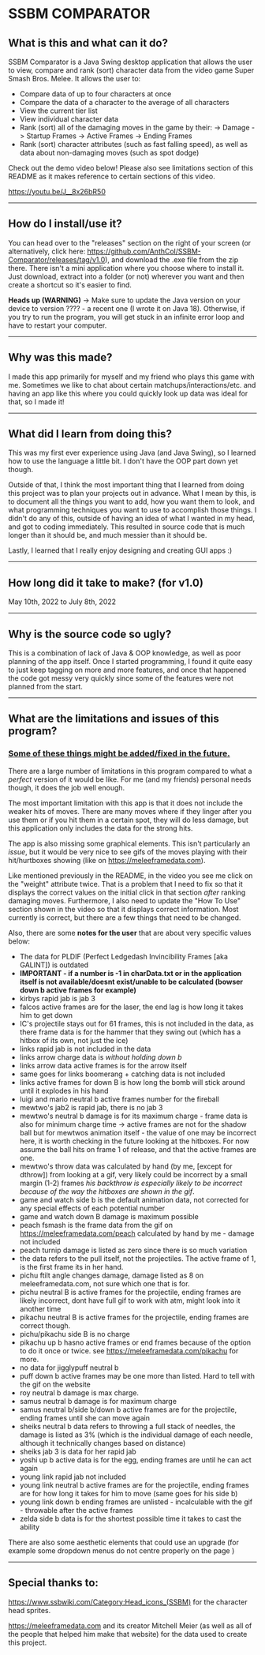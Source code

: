 # SSBM COMPARATOR

## What is this and what can it do?

SSBM Comparator is a Java Swing desktop application that allows the user to view, compare and rank (sort) character data from the video game
Super Smash Bros. Melee. 
It allows the user to:
- Compare data of up to four characters at once
- Compare the data of a character to the average of all characters
- View the current tier list
- View individual character data
- Rank (sort) all of the damaging moves in the game by their:
    -> Damage 
    -> Startup Frames 
    -> Active Frames
    -> Ending Frames
- Rank (sort) character attributes (such as fast falling speed), as well as data about non-damaging moves (such as spot dodge)

Check out the demo video below!
Please also see limitations section of this README as it makes reference to certain sections of this video. 

https://youtu.be/J__8x26bR50

----

## How do I install/use it?

You can head over to the "releases" section on the right of your screen (or alternatively, click here: https://github.com/AnthCol/SSBM-Comparator/releases/tag/v1.0), and download the .exe file from the zip there. There isn't a mini application where you choose where to install it. Just download, extract into a folder (or not) wherever you want and then create a shortcut so it's easier to find. 

**Heads up (WARNING)** -> Make sure to update the Java version on your device to version ???? - a recent one (I wrote it on Java 18). 
Otherwise, if you try to run the program, you will get stuck in an infinite error loop and have to 
restart your computer. 

----

## Why was this made?

I made this app primarily for myself and my friend who plays this game with me. 
Sometimes we like to chat about certain matchups/interactions/etc. and having an app like this where you could quickly look up data was ideal for that, so I made it!

----

## What did I learn from doing this?

This was my first ever experience using Java (and Java Swing), so I learned how to use the language a little bit. I don't have the OOP part down yet though. 

Outside of that, I think the most important thing that I learned from doing this project was to plan your projects out in advance. What I mean by this, is to document all the things you want to add, how you want them to look, and what programming techniques you want to use to accomplish those things. 
I didn't do any of this, outside of having an idea of what I wanted in my head, and got to coding immediately. This resulted in source code that is much longer than it should be, and much messier than it should be. 

Lastly, I learned that I really enjoy designing and creating GUI apps :) 

----

## How long did it take to make? (for v1.0)

May 10th, 2022 to July 8th, 2022

----

## Why is the source code so ugly?

This is a combination of lack of Java & OOP knowledge, as well as poor planning of the app itself. Once I started programming, I found it quite easy to just keep tagging on more and more features, and once that happened the code got messy very quickly since some of the features were not planned from the start. 

----

## What are the limitations and issues of this program?
### <u>Some of these things might be added/fixed in the future.</u> 


There are a large number of limitations in this program compared to what a *perfect* version of it would be like. For me (and my friends) personal needs though, it does the job well enough. 

The most important limitation with this app is that it does not include the weaker hits of moves. There are many moves where if they linger after you use them or if you hit them in a certain spot, they will do less damage, but this application only includes the data for the strong hits. 

The app is also missing some graphical elements. This isn't particularly an *issue*, but it would be very nice to see gifs of the moves playing with their hit/hurtboxes showing (like on https://meleeframedata.com). 

Like mentioned previously in the README, in the video you see me click on the "weight" attribute twice. That is a problem that I need to fix so that it displays the correct values on the initial click in that section *after* ranking damaging moves. 
Furthermore, I also need to update the "How To Use" section shown in the video so that it displays correct information. Most currently is correct, but there are a few things that need to be changed. 

Also, there are some **notes for the user** that are about very specific values below:
- The data for PLDIF (Perfect Ledgedash Invincibility Frames [aka GALINT]) is outdated
- **IMPORTANT - if a number is -1 in charData.txt or in the application itself is not available/doesnt exist/unable to be calculated (bowser down b active frames for example)**
- kirbys rapid jab is jab 3
- falcos active frames are for the laser, the end lag is how long it takes him to get down
- IC's projectile stays out for 61 frames, this is not included in the data, as there frame data is for the hammer that they swing out (which has a hitbox of its own, not just the ice)
- links rapid jab is not included in the data 
- links arrow charge data is *without holding down b*
- links arrow data active frames is for the arrow itself 
- same goes for links boomerang + catching data is not included 
- links active frames for down B is how long the bomb will stick around until it explodes in his hand 
- luigi and mario neutral b active frames number for the fireball
- mewtwo's jab2 is rapid jab, there is no jab 3
- mewtwo's neutral b damage is for its maximum charge - frame data is also for minimum charge time -> active frames are not for the shadow ball but for mewtwos animation itself - the value of one may be incorrect here, it is worth checking in the future looking at the hitboxes. For now assume the ball hits on frame 1 of release, and that the active frames are one. 
- mewtwo's throw data was calculated by hand (by me, [except for dthrow]) from looking at a gif, very likely could be incorrect by a small margin (1-2) frames *his backthrow is especially likely to be incorrect because of the way the hitboxes are shown in the gif*.
- game and watch side b is the default animation data, not corrected for any special effects of each potential number
- game and watch down B damage is maximum possible
- peach fsmash is the frame data from the gif on https://meleeframedata.com/peach calculated by hand by me - damage not included 
- peach turnip damage is listed as zero since there is so much variation
- the data refers to the pull itself, not the projectiles. The active frame of 1, is the first frame its in her hand. 
- pichu ftilt angle changes damage, damage listed as 8 on meleeframedata.com, not sure which one that is for. 
- pichu neutral B is active frames for the projectile, ending frames are likely incorrect, dont have full gif to work with atm, might look into it another time
- pikachu neutral B is active frames for the projectile, ending frames are correct though. 
- pichu/pikachu side B is no charge 
- pikachu up b hasno active frames or end frames because of the option to do it once or twice. see https://meleeframedata.com/pikachu for more. 
- no data for jigglypuff neutral b
- puff down b active frames may be one more than listed. Hard to tell with the gif on the website 
- roy neutral b damage is max charge. 
- samus neutral b damage is for maximum charge
- samus neutral b/side b/down b active frames are for the projectile, ending frames until she can move again
- sheiks neutral b data refers to throwing a full stack of needles, the damage is listed as 3% (which is the individual damage of each needle, although it technically changes based on distance)
- sheiks jab 3 is data for her rapid jab 
- yoshi up b active data is for the egg, ending frames are until he can act again
- young link rapid jab not included 
- young link neutral b active frames are for the projectile, ending frames are for how long it takes for him to move (same goes for his side b)
- young link down b ending frames are unlisted - incalculable with the gif - throwable after the active frames
- zelda side b data is for the shortest possible time it takes to cast the ability


There are also some aesthetic elements that could use an upgrade (for example some dropdown menus do not centre properly on the page )

----

## Special thanks to:
https://www.ssbwiki.com/Category:Head_icons_(SSBM) for the character head sprites.

https://meleeframedata.com and its creator Mitchell Meier (as well as all of the people that helped him make that website) for the data used to create this project. 